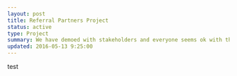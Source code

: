 ```yaml
---
layout: post
title: Referral Partners Project
status: active
type: Project
summary: We have demoed with stakeholders and everyone seems ok with the first release.  Next major PBI is the termination and/or removal of Referred Customers from a Referral Partner.  We will review this scenario with Saddam.
updated: 2016-05-13 9:25:00
---
```


test


